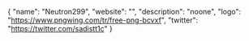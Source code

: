 {
  "name": "Neutron299",
  "website": "",
  "description": "noone",
  "logo": "https://www.pngwing.com/tr/free-png-bcvxf",
  "twitter": "https://twitter.com/sadistt1c"
}
